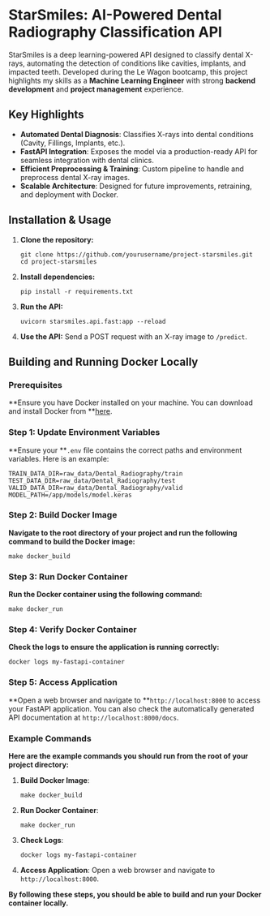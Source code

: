 # StarSmiles: AI-Powered Dental Radiography Classification API

StarSmiles is a deep learning-powered API designed to classify dental X-rays, automating the detection of conditions like cavities, implants, and impacted teeth. Developed during the Le Wagon bootcamp, this project highlights my skills as a **Machine Learning Engineer** with strong **backend development** and **project management** experience.

## Key Highlights

- **Automated Dental Diagnosis**: Classifies X-rays into dental conditions (Cavity, Fillings, Implants, etc.).
- **FastAPI Integration**: Exposes the model via a production-ready API for seamless integration with dental clinics.
- **Efficient Preprocessing & Training**: Custom pipeline to handle and preprocess dental X-ray images.
- **Scalable Architecture**: Designed for future improvements, retraining, and deployment with Docker.

## Installation & Usage

1. **Clone the repository:**
   ```
   git clone https://github.com/yourusername/project-starsmiles.git
   cd project-starsmiles
   ```
2. **Install dependencies:**
   ```
   pip install -r requirements.txt
   ```
3. **Run the API:**
   ```
   uvicorn starsmiles.api.fast:app --reload
   ```
4. **Use the API:** Send a POST request with an X-ray image to `/predict`.

## Building and Running Docker Locally

### Prerequisites

**Ensure you have Docker installed on your machine. You can download and install Docker from **[here](https://www.docker.com/products/docker-desktop).

### Step 1: Update Environment Variables

**Ensure your **`.env` file contains the correct paths and environment variables. Here is an example:

```
TRAIN_DATA_DIR=raw_data/Dental_Radiography/train
TEST_DATA_DIR=raw_data/Dental_Radiography/test
VALID_DATA_DIR=raw_data/Dental_Radiography/valid
MODEL_PATH=/app/models/model.keras
```

### Step 2: Build Docker Image

**Navigate to the root directory of your project and run the following command to build the Docker image:**

```
make docker_build
```

### Step 3: Run Docker Container

**Run the Docker container using the following command:**

```
make docker_run
```

### Step 4: Verify Docker Container

**Check the logs to ensure the application is running correctly:**

```
docker logs my-fastapi-container
```

### Step 5: Access Application

**Open a web browser and navigate to **`http://localhost:8000` to access your FastAPI application. You can also check the automatically generated API documentation at `http://localhost:8000/docs`.

### Example Commands

**Here are the example commands you should run from the root of your project directory:**

1. **Build Docker Image**:
   ```
   make docker_build
   ```
2. **Run Docker Container**:
   ```
   make docker_run
   ```
3. **Check Logs**:
   ```
   docker logs my-fastapi-container
   ```
4. **Access Application**: Open a web browser and navigate to `http://localhost:8000`.

**By following these steps, you should be able to build and run your Docker container locally.**
